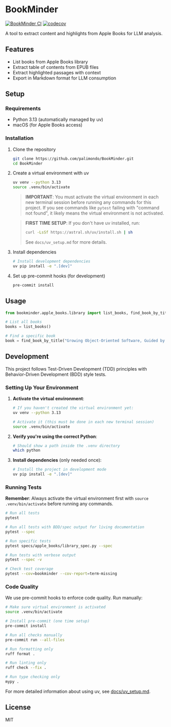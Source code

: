 # BookMinder

[![BookMinder CI](https://github.com/palimondo/BookMinder/actions/workflows/main.yml/badge.svg)](https://github.com/palimondo/BookMinder/actions/workflows/main.yml)
[![codecov](https://codecov.io/gh/palimondo/BookMinder/branch/main/graph/badge.svg)](https://codecov.io/gh/palimondo/BookMinder)

A tool to extract content and highlights from Apple Books for LLM analysis.

## Features

- List books from Apple Books library
- Extract table of contents from EPUB files
- Extract highlighted passages with context
- Export in Markdown format for LLM consumption

## Setup

### Requirements

- Python 3.13 (automatically managed by uv)
- macOS (for Apple Books access)

### Installation

1. Clone the repository
   ```bash
   git clone https://github.com/palimondo/BookMinder.git
   cd BookMinder
   ```

2. Create a virtual environment with uv
   ```bash
   uv venv --python 3.13
   source .venv/bin/activate
   ```

   > **IMPORTANT**: You must activate the virtual environment in each new terminal session before running any commands for this project. If you see commands like `pytest` failing with "command not found", it likely means the virtual environment is not activated.

   > **FIRST TIME SETUP**: If you don't have uv installed, run:
   > ```bash
   > curl -LsSf https://astral.sh/uv/install.sh | sh
   > ```
   > See `docs/uv_setup.md` for more details.

3. Install dependencies
   ```bash
   # Install development dependencies
   uv pip install -e ".[dev]"
   ```

4. Set up pre-commit hooks (for development)
   ```bash
   pre-commit install
   ```

## Usage

```python
from bookminder.apple_books.library import list_books, find_book_by_title

# List all books
books = list_books()

# Find a specific book
book = find_book_by_title("Growing Object-Oriented Software, Guided by Tests")
```

## Development

This project follows Test-Driven Development (TDD) principles with Behavior-Driven Development (BDD) style tests.

### Setting Up Your Environment

1. **Activate the virtual environment**:
   ```bash
   # If you haven't created the virtual environment yet:
   uv venv --python 3.13

   # Activate it (this must be done in each new terminal session)
   source .venv/bin/activate
   ```

2. **Verify you're using the correct Python**:
   ```bash
   # Should show a path inside the .venv directory
   which python
   ```

3. **Install dependencies** (only needed once):
   ```bash
   # Install the project in development mode
   uv pip install -e ".[dev]"
   ```

### Running Tests

**Remember**: Always activate the virtual environment first with `source .venv/bin/activate` before running any commands.

```bash
# Run all tests
pytest

# Run all tests with BDD/spec output for living documentation
pytest --spec

# Run specific tests
pytest specs/apple_books/library_spec.py --spec

# Run tests with verbose output
pytest --spec -v

# Check test coverage
pytest --cov=bookminder --cov-report=term-missing
```

### Code Quality

We use pre-commit hooks to enforce code quality. Run manually:

```bash
# Make sure virtual environment is activated
source .venv/bin/activate

# Install pre-commit (one time setup)
pre-commit install

# Run all checks manually
pre-commit run --all-files

# Run formatting only
ruff format .

# Run linting only
ruff check --fix .

# Run type checking only
mypy .
```

For more detailed information about using uv, see [docs/uv_setup.md](docs/uv_setup.md).

## License

MIT
